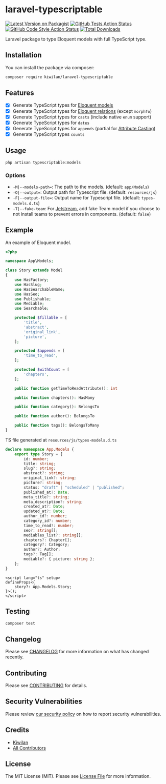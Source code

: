 # laravel-typescriptable

[![Latest Version on Packagist](https://img.shields.io/packagist/v/kiwilan/laravel-typescriptable.svg?style=flat-square)](https://packagist.org/packages/kiwilan/laravel-typescriptable)
[![GitHub Tests Action Status](https://img.shields.io/github/actions/workflow/status/kiwilan/laravel-typescriptable/run-tests.yml?branch=main&label=tests&style=flat-square)](https://github.com/kiwilan/laravel-typescriptable/actions?query=workflow%3Arun-tests+branch%3Amain)
[![GitHub Code Style Action Status](https://img.shields.io/github/actions/workflow/status/kiwilan/laravel-typescriptable/fix-php-code-style-issues.yml?branch=main&label=code%20style&style=flat-square)](https://github.com/kiwilan/laravel-typescriptable/actions?query=workflow%3A"Fix+PHP+code+style+issues"+branch%3Amain)
[![Total Downloads](https://img.shields.io/packagist/dt/kiwilan/laravel-typescriptable.svg?style=flat-square)](https://packagist.org/packages/kiwilan/laravel-typescriptable)

Laravel package to type Eloquent models with full TypeScript type.

## Installation

You can install the package via composer:

```bash
composer require kiwilan/laravel-typescriptable
```

## Features

-   [x] Generate TypeScript types for [Eloquent models](https://laravel.com/docs/9.x/eloquent)
-   [x] Generate TypeScript types for [Eloquent relations](https://laravel.com/docs/9.x/eloquent-relationships) (except `morphTo`)
-   [x] Generate TypeScript types for `casts` (include native `enum` support)
-   [x] Generate TypeScript types for `dates`
-   [x] Generate TypeScript types for `appends` (partial for [Attribute Casting](https://laravel.com/docs/9.x/eloquent-mutators))
-   [x] Generate TypeScript types `counts`

## Usage

```bash
php artisan typescriptable:models
```

### Options

-   `-M|--models-path=`: The path to the models. (default: `app/Models`)
-   `-O|--output=`: Output path for Typescript file. (default: `resources/js`)
-   `-F|--output-file=`: Output name for Typescript file. (default: `types-models.d.ts`)
-   `-T|--fake-team`: For [Jetstream](https://jetstream.laravel.com/2.x/introduction.html), add fake Team model if you choose to not install teams to prevent errors in components. (default: `false`)

## Example

An example of Eloquent model.

```php
<?php

namespace App\Models;

class Story extends Model
{
    use HasFactory;
    use HasSlug;
    use HasSearchableName;
    use HasSeo;
    use Publishable;
    use Mediable;
    use Searchable;

    protected $fillable = [
        'title',
        'abstract',
        'original_link',
        'picture',
    ];

    protected $appends = [
        'time_to_read',
    ];

    protected $withCount = [
        'chapters',
    ];

    public function getTimeToReadAttribute(): int

    public function chapters(): HasMany

    public function category(): BelongsTo

    public function author(): BelongsTo

    public function tags(): BelongsToMany
}
```

TS file generated at `resources/js/types-models.d.ts`

```typescript
declare namespace App.Models {
    export type Story = {
        id: number;
        title: string;
        slug?: string;
        abstract?: string;
        original_link?: string;
        picture?: string;
        status: "draft" | "scheduled" | "published";
        published_at?: Date;
        meta_title?: string;
        meta_description?: string;
        created_at?: Date;
        updated_at?: Date;
        author_id?: number;
        category_id?: number;
        time_to_read?: number;
        seo?: string[];
        mediables_list?: string[];
        chapters?: Chapter[];
        category?: Category;
        author?: Author;
        tags?: Tag[];
        mediable?: { picture: string };
    };
}
```

```vue
<script lang="ts" setup>
defineProps<{
    story?: App.Models.Story;
}>();
</script>
```

## Testing

```bash
composer test
```

## Changelog

Please see [CHANGELOG](CHANGELOG.md) for more information on what has changed recently.

## Contributing

Please see [CONTRIBUTING](CONTRIBUTING.md) for details.

## Security Vulnerabilities

Please review [our security policy](../../security/policy) on how to report security vulnerabilities.

## Credits

-   [Kiwilan](https://github.com/kiwilan)
-   [All Contributors](../../contributors)

## License

The MIT License (MIT). Please see [License File](LICENSE.md) for more information.
